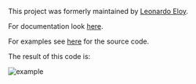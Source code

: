 This project was formerly maintained by [Leonardo Eloy](http://www.github.com/leonardoeloy).

For documentation look [here](https://github.com/winne27/flot-valuelabels/wiki).

For examples see [here](https://github.com/winne27/flot-valuelabels/blob/master/example.html) for the source code.

The result of this code is:

![example](https://raw.githubusercontent.com/winne27/flot-valuelabels/master/example.png)
